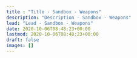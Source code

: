 ```yaml
---
title : "Title - Sandbox - Weapons"
description: "Description - Sandbox - Weapons"
lead: "Lead - Sandbox - Weapons"
date: 2020-10-06T08:48:23+00:00
lastmod: 2020-10-06T08:48:23+00:00
draft: false
images: []
---
```

